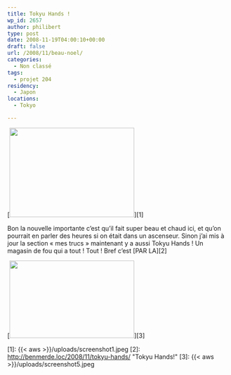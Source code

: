 ```yaml
---
title: Tokyu Hands !
wp_id: 2657
author: philibert
type: post
date: 2008-11-19T04:00:10+00:00
draft: false
url: /2008/11/beau-noel/
categories:
  - Non classé
tags:
  - projet 204
residency:
  - Japon
locations:
  - Tokyo

---
```

[<img class="alignnone size-medium wp-image-623" title="screenshot1" src="{{< aws >}}/uploads/screenshot1.jpeg" alt="" width="284" height="203" />][1]

Bon la nouvelle importante c&rsquo;est qu&rsquo;il fait super beau et chaud ici, et qu&rsquo;on pourrait en parler des heures si on était dans un ascenseur. Sinon j&rsquo;ai mis à jour la section « mes trucs » maintenant y a aussi Tokyu Hands ! Un magasin de fou qui a tout ! Tout ! Bref c&rsquo;est [PAR LA][2]

[<img class="alignnone size-medium wp-image-665" title="screenshot5" src="{{< aws >}}/uploads/screenshot5.jpeg" alt="" width="284" height="176" />][3]

 [1]: {{< aws >}}/uploads/screenshot1.jpeg
 [2]: http://benmerde.loc/2008/11/tokyu-hands/ "Tokyu Hands!"
 [3]: {{< aws >}}/uploads/screenshot5.jpeg